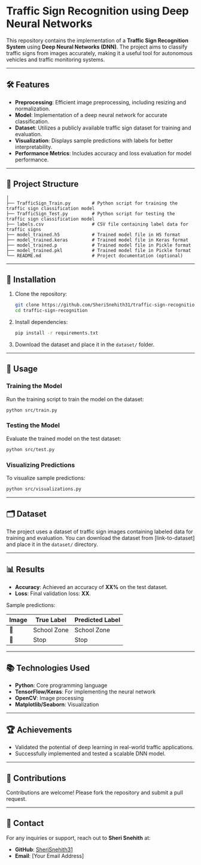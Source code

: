 
# Traffic Sign Recognition using Deep Neural Networks

This repository contains the implementation of a **Traffic Sign Recognition System** using **Deep Neural Networks (DNN)**. 
The project aims to classify traffic signs from images accurately, making it a useful tool for autonomous vehicles and traffic monitoring systems. 

---

## 🛠️ Features
- **Preprocessing**: Efficient image preprocessing, including resizing and normalization.
- **Model**: Implementation of a deep neural network for accurate classification.
- **Dataset**: Utilizes a publicly available traffic sign dataset for training and evaluation.
- **Visualization**: Displays sample predictions with labels for better interpretability.
- **Performance Metrics**: Includes accuracy and loss evaluation for model performance.

---

## 📂 Project Structure
```TrafficSignClassification/
│
├── TrafficSign_Train.py        # Python script for training the traffic sign classification model
├── TrafficSign_Test.py         # Python script for testing the traffic sign classification model
├── labels.csv                  # CSV file containing label data for traffic signs
├── model_trained.h5            # Trained model file in H5 format
├── model_trained.keras         # Trained model file in Keras format
├── model_trained.p             # Trained model file in Pickle format
├── model_trained.pkl           # Trained model file in Pickle format
└── README.md                   # Project documentation (optional)

```

---

## 🔧 Installation

1. Clone the repository:
   ```bash
   git clone https://github.com/SheriSnehith31/traffic-sign-recognition.git
   cd traffic-sign-recognition
   ```

2. Install dependencies:
   ```bash
   pip install -r requirements.txt
   ```

3. Download the dataset and place it in the `dataset/` folder.

---

## 🚀 Usage

### Training the Model
Run the training script to train the model on the dataset:
```bash
python src/train.py
```

### Testing the Model
Evaluate the trained model on the test dataset:
```bash
python src/test.py
```

### Visualizing Predictions
To visualize sample predictions:
```bash
python src/visualizations.py
```

---

## 🗂️ Dataset
The project uses a dataset of traffic sign images containing labeled data for training and evaluation. You can download the dataset from [link-to-dataset] and place it in the `dataset/` directory.

---

## 📊 Results
- **Accuracy**: Achieved an accuracy of **XX%** on the test dataset.
- **Loss**: Final validation loss: **XX**.

Sample predictions:

| **Image** | **True Label** | **Predicted Label** |
|-----------|----------------|---------------------|
| 🚸        | School Zone    | School Zone         |
| 🛑        | Stop           | Stop                |

---

## 📚 Technologies Used
- **Python**: Core programming language
- **TensorFlow/Keras**: For implementing the neural network
- **OpenCV**: Image processing
- **Matplotlib/Seaborn**: Visualization

---

## 🏆 Achievements
- Validated the potential of deep learning in real-world traffic applications.
- Successfully implemented and tested a scalable DNN model.

---

## 🤝 Contributions
Contributions are welcome! Please fork the repository and submit a pull request.

---


## 📧 Contact
For any inquiries or support, reach out to **Sheri Snehith** at:
- **GitHub**: [SheriSnehith31](https://github.com/SheriSnehith31)
- **Email**: [Your Email Address]
